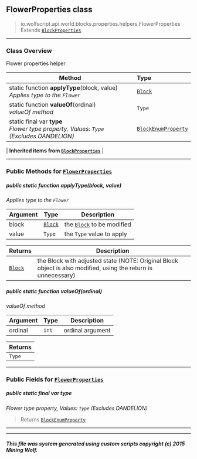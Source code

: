 ## FlowerProperties __class__

>io.wolfscript.api.world.blocks.properties.helpers.FlowerProperties
>Extends [`BlockProperties`](BlockProperties.md)

---

### Class Overview

Flower properties helper

Method | Type   
--- | :--- 
static function __applyType__(block, value) <br> _Applies type to the `Flower`_ | [`Block`](../../Block.md)
static function __valueOf__(ordinal) <br> _valueOf method_ | `Type`
static final var __type__ <br> _Flower type property, Values: `Type` (Excludes DANDELION)_ | [`BlockEnumProperty`](../BlockEnumProperty.md)
 |
__Inherited items from [`BlockProperties`](BlockProperties.md)__ |





---


### Public Methods for [`FlowerProperties`](FlowerProperties.md)

##### <a id='applytype'></a>public static function __applyType__(block, value)

_Applies type to the `Flower`_

Argument | Type | Description  
--- | --- | --- 
block | [`Block`](../../Block.md) | the [`Block`](../../Block.md) to be modified
value | `Type` | the `Type` value to apply

Returns | Description
--- | --- 
[`Block`](../../Block.md) | the Block with adjusted state (NOTE: Original Block object is also modified, using the return is unnecessary)


##### <a id='valueof'></a>public static function __valueOf__(ordinal)

_valueOf method_

Argument | Type | Description  
--- | --- | --- 
ordinal | `int` | ordinal argument

Returns | 
--- | 
`Type` |


---

### Public Fields for [`FlowerProperties`](FlowerProperties.md)

##### <a id='type'></a>public static final var __type__

_Flower type property, Values: `Type` (Excludes DANDELION)_

>Returns
>  [`BlockEnumProperty`](../BlockEnumProperty.md)

---


---


##### This file was system generated using custom scripts copyright (c) 2015 Mining Wolf.
	

